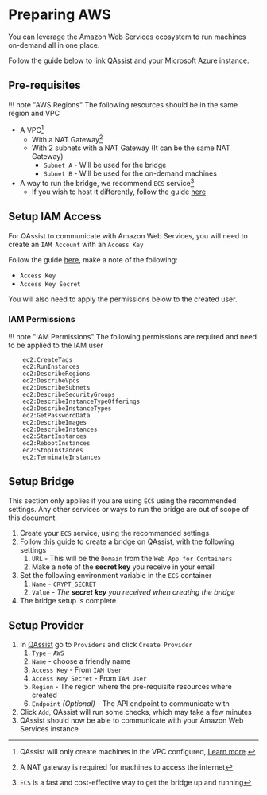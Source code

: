 # Preparing AWS

You can leverage the Amazon Web Services ecosystem to run machines on-demand all in one place.

Follow the guide below to link [QAssist](https://app.qassist.io) and your Microsoft Azure instance.

## Pre-requisites

!!! note "AWS Regions"
    The following resources should be in the same region and VPC

-   A VPC[^1]
    * With a NAT Gateway[^2]
    * With 2 subnets with a NAT Gateway (It can be the same NAT Gateway)
        * `Subnet A` - Will be used for the bridge
        * `Subnet B` - Will be used for the on-demand machines
-   A way to run the bridge, we recommend `ECS` service[^3]
    * If you wish to host it differently, follow the guide [here](../bridges/setup-bridge.md)

## Setup IAM Access

For QAssist to communicate with Amazon Web Services, you will need to create an `IAM Account` with an `Access Key`

Follow the guide [here](https://docs.aws.amazon.com/IAM/latest/UserGuide/id_credentials_access-keys.html), make a note of the following:

-   `Access Key`
-   `Access Key Secret`

You will also need to apply the permissions below to the created user.

### IAM Permissions

!!! note "IAM Permissions"
    The following permissions are required and need to be applied to the IAM user
    
        ec2:CreateTags
        ec2:RunInstances
        ec2:DescribeRegions
        ec2:DescribeVpcs
        ec2:DescribeSubnets
        ec2:DescribeSecurityGroups
        ec2:DescribeInstanceTypeOfferings
        ec2:DescribeInstanceTypes
        ec2:GetPasswordData
        ec2:DescribeImages
        ec2:DescribeInstances
        ec2:StartInstances
        ec2:RebootInstances
        ec2:StopInstances
        ec2:TerminateInstances


## Setup Bridge

This section only applies if you are using `ECS` using the recommended settings.
Any other services or ways to run the bridge are out of scope of this document.

1.  Create your `ECS` service, using the recommended settings
2.  Follow [this guide](../bridges/setup-bridge.md) to create a bridge on QAssist, with the following settings
    1. `URL` - This will be the `Domain` from the `Web App for Containers`
    2. Make a note of the **secret key** you receive in your email
3.  Set the following environment variable in the `ECS` container
    1. `Name` - `CRYPT_SECRET`
    2. `Value` - _The **secret key** you received when creating the bridge_
4.  The bridge setup is complete

## Setup Provider

1.  In [QAssist](https://app.qassist.io) go to `Providers` and click `Create Provider`
    1. `Type` - `AWS`
    2. `Name` - choose a friendly name
    3. `Access Key` - From `IAM User`
    4. `Access Key Secret` - From `IAM User`
    5. `Region` - The region where the pre-requisite resources where created
    6. `Endpoint` _(Optional)_ - The API endpoint to communicate with
2.  Click `Add`, QAssist will run some checks, which may take a few minutes
3.  QAssist should now be able to communicate with your Amazon Web Services instance


[^1]: QAssist will only create machines in the VPC configured, [Learn more](https://docs.aws.amazon.com/vpc/latest/userguide/create-vpc.html).
[^2]: A NAT gateway is required for machines to access the internet
[^3]: `ECS` is a fast and cost-effective way to get the bridge up and running

